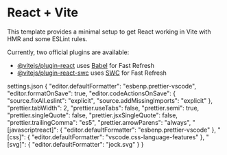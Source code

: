 # React + Vite

This template provides a minimal setup to get React working in Vite with HMR and some ESLint rules.

Currently, two official plugins are available:

- [@vitejs/plugin-react](https://github.com/vitejs/vite-plugin-react/blob/main/packages/plugin-react/README.md) uses [Babel](https://babeljs.io/) for Fast Refresh
- [@vitejs/plugin-react-swc](https://github.com/vitejs/vite-plugin-react-swc) uses [SWC](https://swc.rs/) for Fast Refresh

settings.json
{
"editor.defaultFormatter": "esbenp.prettier-vscode",
"editor.formatOnSave": true,
"editor.codeActionsOnSave": {
"source.fixAll.eslint": "explicit",
"source.addMissingImports": "explicit"
},
"prettier.tabWidth": 2,
"prettier.useTabs": false,
"prettier.semi": true,
"prettier.singleQuote": false,
"prettier.jsxSingleQuote": false,
"prettier.trailingComma": "es5",
"prettier.arrowParens": "always",
"[javascriptreact]": {
"editor.defaultFormatter": "esbenp.prettier-vscode"
},
"[css]": {
"editor.defaultFormatter": "vscode.css-language-features"
},
"[svg]": {
"editor.defaultFormatter": "jock.svg"
}
}

